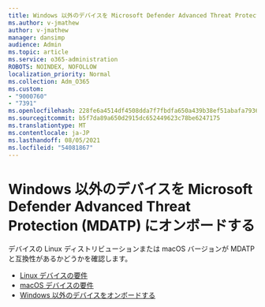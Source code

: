 ```yaml
---
title: Windows 以外のデバイスを Microsoft Defender Advanced Threat Protection (MDATP) にオンボードする
ms.author: v-jmathew
author: v-jmathew
manager: dansimp
audience: Admin
ms.topic: article
ms.service: o365-administration
ROBOTS: NOINDEX, NOFOLLOW
localization_priority: Normal
ms.collection: Adm_O365
ms.custom:
- "9000760"
- "7391"
ms.openlocfilehash: 228fe6a4514df4508dda7f7fbdfa650a439b38ef51abafa7936afa4ecfd54e04
ms.sourcegitcommit: b5f7da89a650d2915dc652449623c78be6247175
ms.translationtype: MT
ms.contentlocale: ja-JP
ms.lasthandoff: 08/05/2021
ms.locfileid: "54081867"
---
```

# <a name="onboard-a-non-windows-device-to-microsoft-defender-advanced-threat-protection-mdatp"></a>Windows 以外のデバイスを Microsoft Defender Advanced Threat Protection (MDATP) にオンボードする

デバイスの Linux ディストリビューションまたは macOS バージョンが MDATP と互換性があるかどうかを確認します。

- [Linux デバイスの要件](https://go.microsoft.com/fwlink/?linkid=2143462)
- [macOS デバイスの要件](https://go.microsoft.com/fwlink/?linkid=2143461)
- [Windows 以外のデバイスをオンボードする](https://go.microsoft.com/fwlink/?linkid=2143628)
